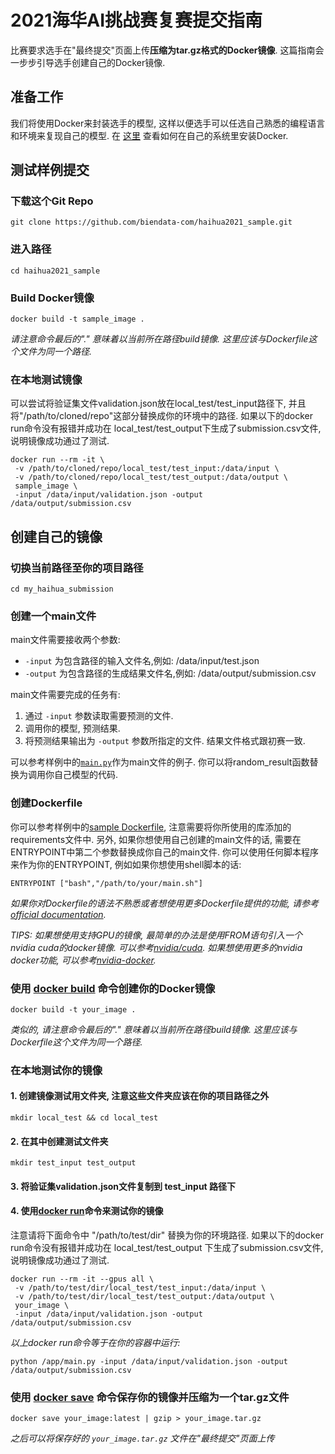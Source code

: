 # 2021海华AI挑战赛复赛提交指南
 
比赛要求选手在"最终提交"页面上传**压缩为tar.gz格式的Docker镜像**. 这篇指南会一步步引导选手创建自己的Docker镜像.

## 准备工作

我们将使用Docker来封装选手的模型, 这样以便选手可以任选自己熟悉的编程语言和环境来复现自己的模型. 在 [这里](https://docs.docker.com/get-docker/) 查看如何在自己的系统里安装Docker.


## 测试样例提交

### 下载这个Git Repo

```
git clone https://github.com/biendata-com/haihua2021_sample.git
```

### 进入路径

```
cd haihua2021_sample
```

### Build Docker镜像

```
docker build -t sample_image .
```

_请注意命令最后的"." 意味着以当前所在路径build镜像. 这里应该与Dockerfile这个文件为同一个路径._

### 在本地测试镜像

可以尝试将验证集文件validation.json放在local_test/test_input路径下, 并且将"/path/to/cloned/repo"这部分替换成你的环境中的路径. 如果以下的docker run命令没有报错并成功在
local_test/test_output下生成了submission.csv文件, 说明镜像成功通过了测试.


```
docker run --rm -it \
 -v /path/to/cloned/repo/local_test/test_input:/data/input \
 -v /path/to/cloned/repo/local_test/test_output:/data/output \
 sample_image \
 -input /data/input/validation.json -output /data/output/submission.csv
```

## 创建自己的镜像



### 切换当前路径至你的项目路径

```
cd my_haihua_submission
```

### 创建一个main文件

main文件需要接收两个参数:

- `-input` 为包含路径的输入文件名,例如: /data/input/test.json
- `-output` 为包含路径的生成结果文件名,例如: /data/output/submission.csv

main文件需要完成的任务有:

1. 通过 `-input` 参数读取需要预测的文件.
2. 调用你的模型, 预测结果.
3. 将预测结果输出为 `-output` 参数所指定的文件. 结果文件格式跟初赛一致.

可以参考样例中的[`main.py`](main.py)作为main文件的例子. 你可以将random_result函数替换为调用你自己模型的代码.

### 创建Dockerfile

你可以参考样例中的[sample Dockerfile](Dockerfile), 注意需要将你所使用的库添加的requirements文件中. 另外, 如果你想使用自己创建的main文件的话, 需要在ENTRYPOINT中第二个参数替换成你自己的main文件. 你可以使用任何脚本程序来作为你的ENTRYPOINT, 例如如果你想使用shell脚本的话:

```
ENTRYPOINT ["bash","/path/to/your/main.sh"]
```

_如果你对Dockerfile的语法不熟悉或者想使用更多Dockerfile提供的功能, 请参考[official documentation](https://docs.docker.com/engine/reference/builder/)._

_TIPS: 如果想使用支持GPU的镜像, 最简单的办法是使用FROM语句引入一个nvidia cuda的docker镜像. 可以参考[nvidia/cuda](https://hub.docker.com/r/nvidia/cuda). 如果想使用更多的nvidia docker功能, 可以参考[nvidia-docker](https://github.com/NVIDIA/nvidia-docker)._
### 使用 [docker build](https://docs.docker.com/engine/reference/commandline/build/) 命令创建你的Docker镜像 

```
docker build -t your_image .
```

_类似的, 请注意命令最后的"." 意味着以当前所在路径build镜像. 这里应该与Dockerfile这个文件为同一个路径._

### 在本地测试你的镜像

#### 1. 创建镜像测试用文件夹, 注意这些文件夹应该在你的项目路径之外

```
mkdir local_test && cd local_test
```

#### 2. 在其中创建测试文件夹

```
mkdir test_input test_output
```

#### 3. 将验证集validation.json文件复制到 test_input 路径下

#### 4. 使用[docker run](https://docs.docker.com/engine/reference/run/)命令来测试你的镜像

注意请将下面命令中 "/path/to/test/dir" 替换为你的环境路径. 如果以下的docker run命令没有报错并成功在 local_test/test_output 下生成了submission.csv文件, 说明镜像成功通过了测试.

```
docker run --rm -it --gpus all \
 -v /path/to/test/dir/local_test/test_input:/data/input \
 -v /path/to/test/dir/local_test/test_output:/data/output \
 your_image \
 -input /data/input/validation.json -output /data/output/submission.csv
```

_以上docker run命令等于在你的容器中运行:_

```
python /app/main.py -input /data/input/validation.json -output /data/output/submission.csv
```

### 使用 [docker save](https://docs.docker.com/engine/reference/commandline/save/) 命令保存你的镜像并压缩为一个tar.gz文件

```
docker save your_image:latest | gzip > your_image.tar.gz
```

_之后可以将保存好的 `your_image.tar.gz` 文件在"最终提交"页面上传_
